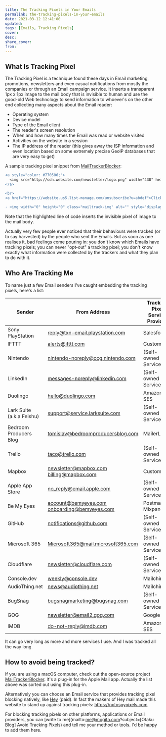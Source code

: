 ```yaml
---
title: The Tracking Pixels in Your Emails
permalink: the-tracking-pixels-in-your-emails
date: 2021-03-12 12:41:00
updated:
tags: [Emails, Tracking Pixels]
cover:
desc:
share_cover:
from:
---
```


## What Is Tracking Pixel

The Tracking Pixel is a technique found these days in Email marketing, promotions, newsletters and even casual notifications from mostly the  companies or through an Email campaign service. It inserts a transparent 1px x 1px image to the mail body that is invisible to human and use the good-old Web technology to send information to whoever's on the other end collecting many aspects about the Email reader:

- Operating system
- Device model
- Type of the Email client
- The reader's screen resolution
- When and how many times the Email was read or website visited
- Activities on the website in a session
- The IP address of the reader (this gives away the ISP information and even location based on some extremely precise GeoIP databases that are very easy to get)

A sample tracking pixel snippet from [MailTrackerBlocker](https://github.com/apparition47/MailTrackerBlocker):

```diff
<a style="color: #770506;">
  <img src="http://cdn.website.com/newsletter/logo.png" width="438" height="42" border="0" style="max-width: 90%; height: auto" alt="logo.png">
</a>

<br>
<a href="https://website.us5.list-manage.com/unsubscribe?u=abdef">Click here to unsubscribe</a> or <a href="https://website.us5.list-manage.com/profile?u=abdef">Update subscription preferences</a>

- <img width="0" height="0" class="mailtrack-img" alt="" style="display:flex" src="https://mailtrack.io/trace/mail/0eabccbe98c98e9b8e9a8b89eab89ce9ab89e8bc.png?u=1234567">
```

Note that the highlighted line of code inserts the invisible pixel of image to the mail body.

Actually very few people ever noticed that their behaviours were tracked (or to say harvested) by the people who sent the Emails. But as soon as one realises it, bad feelings come pouring in: you don't know which Emails have tracking pixels; you can never "opt-out" a tracking pixel; you don't know exactly what information were collected by the trackers and what they plan to do with it.

## Who Are Tracking Me

To name just a few Email senders I've caught embedding the tracking pixels, here's a list:

| Sender                    | From Address                                      | Tracking Pixel Service Provider |
| ------------------------- | ------------------------------------------------- | ------------------------------- |
| Sony PlayStation          | reply@txn-email.playstation.com                   | Salesforce                      |
| IFTTT                     | alerts@ifttt.com                                  | Customer.io                     |
| Nintendo                  | nintendo-noreply@ccg.nintendo.com                 | (Self-owned Service)            |
| LinkedIn                  | messages-noreply@linkedin.com                     | (Self-owned Service)            |
| Duolingo                  | hello@duolingo.com                                | Amazon SES                      |
| Lark Suite (a.k.a Feishu) | support@service.larksuite.com                     | (Self-owned Service)            |
| Bedroom Producers Blog    | tomislav@bedroomproducersblog.com                 | MailerLite                      |
| Trello                    | taco@trello.com                                   | (Self-owned Service)            |
| Mapbox                    | newsletter@mapbox.com<br />billing@mapbox.com     | Customer.io                     |
| Apple App Store           | no_reply@email.apple.com                          | (Self-owned Service)            |
| Be My Eyes                | account@bemyeyes.com<br />onboarding@bemyeyes.com | Postmark<br />Mixpanel          |
| GitHub                    | notifications@github.com                          | (Self-owned Service)            |
| Microsoft 365             | Microsoft365@mail.microsoft365.com                | (Self-owned Service)            |
| Cloudflare                | newsletter@cloudflare.com                         | (Self-owned Service)            |
| Console.dev               | weekly@console.dev                                | Mailchimp                       |
| AudioThing.net            | news@audiothing.net                               | Mailchimp                       |
| BugSnag                   | bugsnagmarketing@bugsnag.com                      | (Self-owned Service)            |
| GOG                       | newsletter@email2.gog.com                         | Google                          |
| IMDB                      | do-not-reply@imdb.com                             | Amazon SES                      |

It can go very long as more and more services I use. And I was tracked all the way long.

## How to avoid being tracked?

If you are using a macOS computer, check out the open-source project [MailTrackerBlocker](https://github.com/apparition47/MailTrackerBlocker). It's a plug-in for the Apple Mail app. Actually the list above was sorted out using this plug-in.

Alternatively you can choose an Email service that provides tracking pixel blocking natively, like [Hey](https://hey.com) (paid). In fact the makers of Hey mail made this website to stand up against tracking pixels: https://notospypixels.com

For blocking tracking pixels on other platforms, applications or Email providers, you can [write to me](mailto:me@mogita.com?subject=[Otaku Blog] Avoid Tracking Pixels) and tell me your method or tools. I'd be happy to add them here.